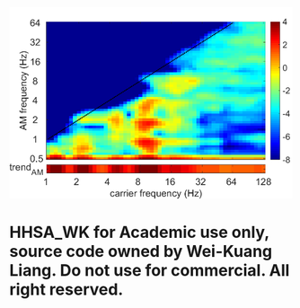 ![alt text](https://github.com/ars599/HHSA_WK/blob/main/HHS_ex1.png?raw=true)


# HHSA_WK for Academic use only, source code owned by Wei-Kuang Liang. Do not use for commercial. All right reserved.
